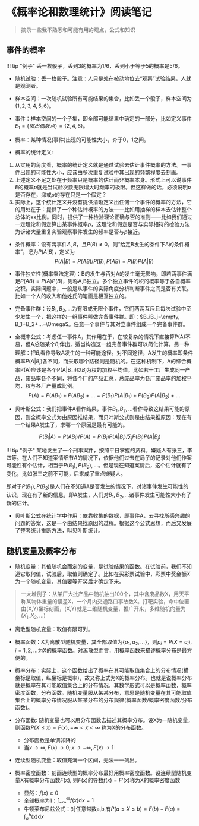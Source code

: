 # 《概率论和数理统计》阅读笔记

> 摘录一些我不熟悉和可能有用的观点，公式和知识

## 事件的概率

!!! tip "例子"
    丢一枚骰子，丢到3的概率为1/6，丢到小于等于5的概率是5/6。

* 随机试验：丢一枚骰子。注意：人只是处在被动地位去“观察”试验结果，人就是观测者。
* 样本空间：一次随机试验所有可能结果的集合，比如丢一个骰子，样本空间为$\{{1,2,3,4,5,6\}}$。
* 事件：样本空间的一个子集，即全部可能结果中确定的一部分，比如定义事件$E_{1}=\{{掷出偶数点\}}=\{{2,4,6\}}$。
* 概率：某种情况(事件)出现的可能性大小，介于0，1之间。

* 概率的统计定义:
1. 从实用的角度看，概率的统计定义就是通过试验去估计事件概率的方法。一事件出现的可能性大小，应该由多次重复试验中其出现的频繁程度去刻画。
2. 上述定义不足之处在于频率只是概率的估计而非概率本身。形式上可以说事件$E$的概率$p$就是当试验次数无限增大时频率的极限。但这样做的话，必须说明$p$是否存在，抑或$p$的存在只是一个假定？
3. 实际上，这个统计定义并没有提供清晰定义出任何一个事件的概率的方法，它的用处在于：提供了一个种估计概率的方法——比如用抽样的样本去估计整个总体的xx比例。同时，提供了一种检验理论正确与否的准则——比如我们通过一定理论和假定算出某事件概率$p$，这理论和假定是否与实际相符的检验方法为诉诸大量重复实验观察事件发生的频率是否与$p$接近。

* 条件概率：设有两事件$A,B$，且$P(B) \neq 0$，则“给定B发生的条件下A的条件概率”，记为$P(A|B)$，定义为
$$
P(A|B)=P(AB)/P(B), P(AB)=P(B)P(A|B)
$$

* 事件独立性(概率乘法定理)：B的发生与否对A的发生毫无影响，即若两事件满足$P(AB)=P(A)P(B)$，则称A,B独立。多个独立事件的积的概率等于各自概率之积。实际问题中，一般是从事件的实际角度分析判断事件之间是否有关联。比如一个人的收入和他姓氏的笔画是相互独立的。
* 完备事件群：设$B_1,B_2,...$为有限或无限个事件，它们两两互斥且每次试验中至少发生一个，把这样的一组事件叫做完备事件群。即：$B_iB_j=\empty, B_1+B_2+...=\Omega$。任意一个事件与其对立事件组成一个完备事件群。
* 全概率公式：考虑任一事件A，其作用在于，在较复杂的情况下直接算P(A)不易，但A总随某个$B_i$伴出，适当构造这一组完备事件群可以简化计算。另一种理解：把$B_i$看作导致A发生的一种可能途径。对不同途径，A发生的概率即条件概率$P(A|B_i)$各不同，而采取哪个路径则是随机的。在这种机制下，A的综合概率P(A)应该是各个P(A|B_i)以$B_i$为权的加权平均值。比如若干工厂生成同一产品，废品率各个不同，将各个厂的产品汇总，总废品率为各厂废品率的加权平均，权与各厂产量成比例。
$$
P(A)=P(AB_1)+P(AB_2)+...=P(B_1)P(A|B_1)+P(B_2)P(A|B_2)+...
$$
* 贝叶斯公式：我们把事件A看作结果，事件$B_1,B_2,...$看作导致这结果可能的原因，则全概率公式为由原因推结果，而贝叶斯公式则是由结果推原因：现在有一个结果A发生了，求哪一个原因是最有可能的。

$$
P(B_i|A)=P(AB_i)/P(A)=P(B_i)P(A|B_i)/\sum_{j}{P(B_j)P(A|B_j)}
$$
  
!!! tip "例子"
    某地发生了一个刑事案件，按照平日掌握的资料，嫌疑人有张三，李四等。在人们不知道案情细节$A$的情况下，依据他们过去在局子的记录对他们作案可能性有个估计，相当于$P(B_1),P(B_2),...$。但是现在知道案情后，这个估计就有了变化，比如张三之前不可能，后来成了重点嫌疑人。

即对于$P(B_1),P(B_2)$是人们在不知道A是否发生的情况下，对诸事件发生可能性的认识，现在有了新的信息，即A发生，人们对$B_1,B_2,...$诸事件发生可能性大小有了新的估计。

* 贝叶斯公式在统计学中作用：依靠收集的数据，即事件A，去寻找所感兴趣的问题的答案，这是一个由结果找原因的过程。根据这个公式思想，而后又发展了整套统计推断方法，叫贝叶斯统计。

## 随机变量及概率分布

* 随机变量：其值随机会而定的变量，是试验结果的函数。在试验前，我们不知道它取何值，试验后，取值则确定了。比如在买彩票试验中，彩票中奖金额$X$为一个随机变量，其值要等开奖后才确定下来。
> 一大堆例子：从某厂大批产品中随机抽出100个，其中含废品数X，用天平称某物体重量的误差X，一个月内交通路口事故数X。打靶实验，命中位置由(X,Y)坐标刻画，(X,Y)就是二维随机变量，推广开来，多维随机向量为$(X_1,X_2,...)$

* 离散型随机变量：取值有限可列。


* 概率函数：X为离散型随机变量，其全部取值为$\{{a_1,a_2,...\}}$，则$p_i=P(X=a_i),i=1,2,...$为X的概率函数。对离散型而言，用概率函数来描述概率分布是最方便的。


* 概率分布：实际上，这个函数给出了概率在其可能取值集合上的分布情况(横坐标是取值，纵坐标是概率)，故又称上式为X的概率分布。也就是说概率分布就是概率在其可能取值集合上的分布情况，其数学形式可以是概率函数，概率密度函数，分布函数。随机变量服从某某分布，意思是随机变量在其可能取值集合上的概率分布情况服从某某分布的分布规律(概率函数/概率密度函数/分布函数)。


* 分布函数: 随机变量也可以用分布函数去描述其概率分布。设X为一随机变量，则函数$P(X\leq x)=F(x),-\infty < x < \infty$ 称为X的分布函数。
  * 分布函数是单调非降的
  * 当$x\rightarrow \infty, F(x)\rightarrow0;x\rightarrow -\infty,F(x)\rightarrow1$

* 连续型随机变量：取值充满一个区间，无法一一列出。
* 概率密度函数：刻画连续型的概率分布最好用概率密度函数。设连续型随机变量X有概率分布函数$F(x)$, 则$F(x)$的导数$f(x)=F'(x)$称为X的概率密度函数
  * 显然：$f(x)\geq 0$
  * 全部概率为1：$\int_{-\infty}^{\infty} f(x) \mathrm{d} x=1$
  * 牛顿莱布尼兹公式：对任意常数a,b,有$P(a \leqslant X \leqslant b)=F(b)-F(a)=\int_{a}^{b}(x) \mathrm{d} x$











